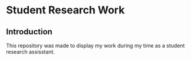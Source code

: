 # Student Research Work

## Introduction <a name="introduction"></a>

This repository was made to display my work during my time as a student research assisstant.
